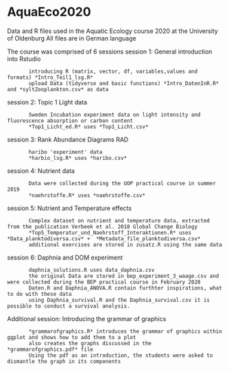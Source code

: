 # AquaEco2020
Data and R files used in the Aquatic Ecology course 2020 at the University of Oldenburg
All files are in German language

The course was comprised of 6 sessions
session 1: General introduction into Rstudio
           
           introducing R (matrix, vector, df, variables,values and formats) *Intro_Teil1_lsg.R*
           upload Data (tidyverse and basic functions) *Intro_DatenInR.R* and *syltZooplankton.csv* as data

session 2: Topic 1 Light data 
           
           Sweden Incubation experiment data on light intensity and fluorescence absorption or carbon content 
           *Top1_Licht_ed.R* uses *Top1_Licht.csv*

session 3: Rank Abundance Diagrams RAD
           
           haribo 'experiment' data 
           *harbio_lsg.R* uses *haribo.csv*
           
session 4: Nutrient data
           
           Data were collected during the UOP practical course in summer 2019
           *naehrstoffe.R* uses *naehrstoffe.csv*
           
session 5: Nutrient and Temperature effects 
           
           Complex dataset on nutrient and temperature data, extracted from the publication Verbeek et al. 2018 Global Change Biology
           *Top5_Temperatur_und_Naehrstoff_Interaktionen.R* uses *Data_planktodiversa.csv* +  *Metadata_file_planktodiversa.csv* 
           additional exercises are stored in zusatz.R using the same data

session 6: Daphnia and DOM experiment
           
           daphnia_solutions.R uses data_daphnia.csv 
           the original Data are stored in bep_experiment_3_waage.csv and were collected during the BEP practical course in February 2020
           Daten.R and Daphnia_ANOVA.R contain furthter inspirations, what to do with these data
           using Daphnia_survival.R and the Daphnia_survival.csv it is possible to conduct a survival analysis.
           
Additional session: Introducing the grammar of graphics 
           
           *grammarofgraphics.R* introduces the grammar of graphics within ggplot and shows how to add them to a plot
           also creates the graphs discussed in the *grammarofgraphics.pdf* file 
           Using the pdf as an introduction, the students were asked to dismantle the graph in its components 
